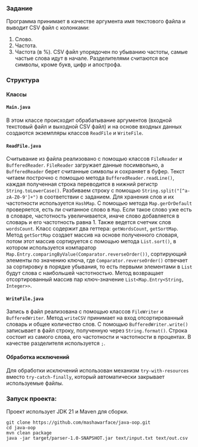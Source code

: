 ### Задание
Программа принимает в качестве аргумента имя текстового файла и выводит CSV файл с колонками:
1. Слово.
2. Частота.
3. Частота (в %).
CSV файл упорядочен по убыванию частоты, самые частые слова идут в начале. Разделителями считаются все символы, кроме букв, цифр и апострофа.

### Структура 
#### Классы
#### `Main.java`
В этом классе происходит обрабатывание аргументов (входной текстовый файл и выходной CSV файл) и на основе входных данных создаются экземпляры классов `ReadFile` и `WriteFile`.  

#### `ReadFile.java`
Считывание из файла реализовано с помощью классов `FileReader` и `BufferedReader`. `FileReader` загружает данные посимвольно, а `BufferedReader` берет считанные символы и сохраняет в буфер. 
Текст читаем построчно с помощью метода `BufferedReader.readLine()`, каждая полученная строка переводится в нижний регистр `String.toLowerCase()`. Разбиваем строку с помощью `String.split("[^a-zA-Z0-9']+")` в соответствии с заданием.
Для хранения слов и их частотности используется `HashMap`. С помощью метода `Map.gerOrDefault` проверяется, есть ли считанное слово в `Map`. Если такое слово уже есть в словаре, частотность увеличивается, иначе слово добавляется в словарь и его частотность равна 1. Также ведется счетчик слов `wordsCount`.
Класс содержит два геттера: `getWordsCount`, `getSortMap`. Метод `getSortMap` создает массив на основе полученного словаря, потом этот массив сортируется с помощью метода `List.sort()`, в котором используется компаратор `Map.Entry.comparingByValue(Comparator.reverseOrder())`, сортирующий элементы по значению ключа, где `Comparator.reverseOrder()` отвечает за сортировку в порядке убывания, то есть первыми элементами в `List` будут слова с наибольшей частотностью. Метод возвращает отсортированный массив пар ключ-значение `List<Map.Entry<String, Integer>>`.

#### `WriteFile.java`
Запись в файл реализована с помощью классов `FileWriter` и `BufferedWriter`. 
Метод `writeCSV` принимает на вход отсортированный словарь и общее количество слов. С помощью `BufferedWriter.write()` записывает в файл строку, полученную через `String.format()`. Строка состоит из самого слова, его частотности и частотности в процентах. В качестве разделителя используется `;`.

#### Обработка исключений
Для обработки исключений использован механизм `try-with-resources` вместо `try-catch-finally`, который автоматически закрывает используемые файлы.

### Запуск проекта:
Проект использует JDK 21 и Maven для сборки.
```
git clone https://github.com/mashawarface/java-oop.git
cd java-oop
mvn clean package
java -jar target/parser-1.0-SNAPSHOT.jar text/input.txt text/out.csv
```
